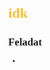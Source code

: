 <span style="font-family:'cascadia code'">
<span style="color:#fabd2f"></span>

# <span style="color:#fabd2f"> idk


## Feladat
- 